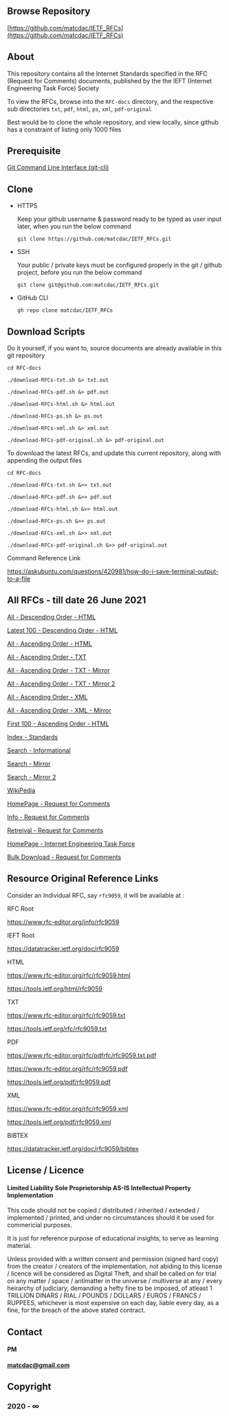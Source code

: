

## Browse Repository ##

[https://github.com/matcdac/IETF_RFCs](https://github.com/matcdac/IETF_RFCs)


## About ##

This repository contains all the Internet Standards specified in the RFC (Request for Comments) documents, published by the the IEFT (Internet Engineering Task Force) Society

To view the RFCs, browse into the `RFC-docs` directory, and the respective sub directories `txt`, `pdf`, `html`, `ps`, `xml`, `pdf-original`

Best would be to clone the whole repository, and view locally, since github has a constraint of listing only 1000 files


## Prerequisite ##

[Git Command Line Interface (git-cli)](https://git-scm.com/downloads)


## Clone ##

* HTTPS

	Keep your github username & password ready to be typed as user input later, when you run the below command

	```git clone https://github.com/matcdac/IETF_RFCs.git```

* SSH

	Your public / private keys must be configured properly in the git / github project, before you run the below command

	```git clone git@github.com:matcdac/IETF_RFCs.git```

* GitHub CLI

	```gh repo clone matcdac/IETF_RFCs```


## Download Scripts ##

Do it yourself, if you want to, source documents are already available in this git repository

	cd RFC-docs

	./download-RFCs-txt.sh &> txt.out

	./download-RFCs-pdf.sh &> pdf.out

	./download-RFCs-html.sh &> html.out

	./download-RFCs-ps.sh &> ps.out

	./download-RFCs-xml.sh &> xml.out

	./download-RFCs-pdf-original.sh &> pdf-original.out

To download the latest RFCs, and update this current repository, along with appending the output files

	cd RFC-docs

	./download-RFCs-txt.sh &>> txt.out

	./download-RFCs-pdf.sh &>> pdf.out

	./download-RFCs-html.sh &>> html.out

	./download-RFCs-ps.sh &>> ps.out

	./download-RFCs-xml.sh &>> xml.out

	./download-RFCs-pdf-original.sh &>> pdf-original.out

Command Reference Link

https://askubuntu.com/questions/420981/how-do-i-save-terminal-output-to-a-file


## All RFCs - till date 26 June 2021 ##

[All - Descending Order - HTML](https://www.rfc-editor.org/rfc-index2.html)

[Latest 100 - Descending Order - HTML](https://www.rfc-editor.org/rfc-index-100d.html)

[All - Ascending Order - HTML](https://www.rfc-editor.org/rfc-index.html)

[All - Ascending Order - TXT](https://www.rfc-editor.org/rfc-index.txt)

[All - Ascending Order - TXT - Mirror](https://www.ietf.org/download/rfc-index.txt)

[All - Ascending Order - TXT - Mirror 2](https://www.rfc-editor.org/in-notes/rfc-index.txt)

[All - Ascending Order - XML](https://www.rfc-editor.org/rfc-index.xml)

[All - Ascending Order - XML - Mirror](https://www.rfc-editor.org/in-notes/rfc-index.xml)

[First 100 - Ascending Order - HTML](https://www.rfc-editor.org/rfc-index-100a.html)

[Index - Standards](https://www.rfc-editor.org/standards)

[Search - Informational](https://www.rfc-editor.org/search/rfc_search_detail.php?sortkey=Number&sorting=DESC&page=All&pubstatus%5B%5D=Standards%20Track&std_trk=Internet%20Standard)

[Search - Mirror](https://www.rfc-editor.org/search/rfc_search.php)

[Search - Mirror 2](https://datatracker.ietf.org/doc/)

[WikiPedia](https://en.wikipedia.org/wiki/List_of_RFCs)

[HomePage - Request for Comments](https://www.rfc-editor.org/)

[Info - Request for Comments](https://www.ietf.org/standards/rfcs/)

[Retreival - Request for Comments](https://www.rfc-editor.org/retrieve/)

[HomePage - Internet Engineering Task Force](https://www.ietf.org/)

[Bulk Download - Request for Comments](https://www.rfc-editor.org/retrieve/bulk/)


## Resource Original Reference Links ###

Consider an Individual RFC, say `rfc9059`, it will be available at :

RFC Root

https://www.rfc-editor.org/info/rfc9059

IEFT Root

https://datatracker.ietf.org/doc/rfc9059

HTML

https://www.rfc-editor.org/rfc/rfc9059.html

https://tools.ietf.org/html/rfc9059

TXT

https://www.rfc-editor.org/rfc/rfc9059.txt

https://tools.ietf.org/rfc/rfc9059.txt

PDF

https://www.rfc-editor.org/rfc/pdfrfc/rfc9059.txt.pdf

https://www.rfc-editor.org/rfc/rfc9059.pdf

https://tools.ietf.org/pdf/rfc9059.pdf

XML

https://www.rfc-editor.org/rfc/rfc9059.xml

https://tools.ietf.org/pdf/rfc9059.xml

BIBTEX

https://datatracker.ietf.org/doc/rfc9059/bibtex


## License / Licence ##

#### Limited Liability Sole Proprietorship AS-IS Intellectual Property Implementation ####

This code should not be copied / distributed / inherited / extended / implemented / printed,
and under no circumstances should it be used for commericial purposes.

It is just for reference purpose of educational insights, to serve as learning material.

Unless provided with a written consent and permission (signed hard copy) from the creator / creators of the implementation,
not abiding to this license / licence will be considered as Digital Theft,
and shall be called on for trial on any matter / space / antimatter in the universe / multiverse at any / every heirarchy of judiciary,
demanding a hefty fine to be imposed, of atleast 1 TRILLION DINARS / RIAL / POUNDS / DOLLARS / EUROS / FRANCS / RUPPEES,
whichever is most expensive on each day, liable every day, as a fine, for the breach of the above stated contract.


## Contact ##

#### PM ####

#### matcdac@gmail.com ####


## Copyright ##

### 2020 - ∞ ###


